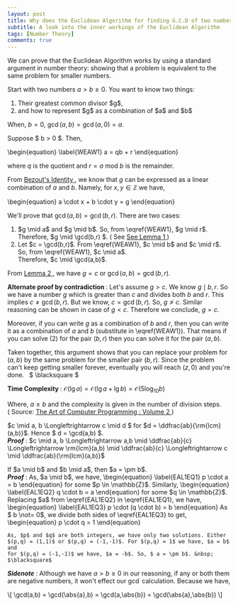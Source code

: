```yaml
---
layout: post
title: Why does the Euclidean Algorithm for finding G.C.D of two number work?
subtitle: A look into the inner workings of the Euclidean Algorithm
tags: [Number Theory]
comments: true
---
```


We can prove that the Euclidean Algorithm works by using a standard argument in number theory: showing that a problem is equivalent to the same problem for smaller numbers.

Start with two numbers $a > b \geq 0$. You want to know two things:

<ol>
    <li> Their greatest common divisor $g$, </li>
    <li> and how to represent $g$ as a combination of $a$ and $b$ </li>
</ol>

When, $b = 0$, $\gcd(a,b) = \gcd(a,0) = a$.

Suppose $ b > 0 $. Then, 

\begin{equation}
\label{WEAW1}
a = qb + r
\end{equation}

where $q$ is the quotient and $r = a~\textrm{mod}~b$ is the remainder.

From <a href = "/2020-05-19-bezouts-identity"> Bezout's Identity </a>, we know that $g$ can be expressed as a linear combination of $a$ and $b$. Namely, for $x,y \in \mathbb{Z}$ we have,

\begin{equation}
    a \cdot x + b \cdot y = g
\end{equation}

We'll prove that $\gcd(a,b) = \gcd(b,r)$. There are two cases:

<ol>
    <li> $g \mid a$ and $g \mid b$. So, from \eqref{WEAW1}, $g \mid r$. Therefore, $g \mid \gcd(b,r) $. 
    (  See <a href="#lemma1"> See Lemma 1 </a> ) </li>
    <li> Let $c = \gcd(b,r)$. From \eqref{WEAW1}, $c \mid b$ and $c \mid r$. So, from \eqref{WEAW1}, $c \mid a$. <br> Therefore, $c \mid \gcd(a,b)$. </li>
</ol>


From <a  href="#lemma2"> Lemma 2 </a>, we have $g = c$ or $\gcd(a,b) = \gcd(b,r)$.

<b> Alternate proof by contradiction </b>: Let's assume $g > c$. We know $g \mid b,r$. So we have a number $g$ which is greater than $c$ and divides both $b$ and $r$. This implies $c \not= \gcd(b,r)$. But we know, $c = \gcd(b,r)$. So, $g \not> c$. Similar reasoning can be shown in case of $g < c$. Therefore we conclude, $g = c$.

Moreover, if you can write $g$ as a combination of $b$ and $r$, then you can write it as a combination of $a$ and $b$ (substitute in \eqref{WEAW1}). That means if you can solve (2) for the pair $(b,r)$ then you can solve it for the pair $(a,b)$.

Taken together, this argument shows that you can replace your problem for $(a,b)$ by the same problem for the smaller pair $(b,r)$. Since the problem can't keep getting smaller forever, eventually you will reach $(z,0)$ and you're done. &nbsp; $ \blacksquare $ 

<b> Time Complexity </b>: $\mathcal{O}(\lg a) = \mathcal{O}(\lg a + \lg b) = \mathcal{O}(5\log_{10}b)$

Where, $a \geq b$ and the complexity is given in the number of division steps. <br> ( Source: <a href = "https://dl.acm.org/doi/book/10.5555/270146"> The Art of Computer Programming : Volume 2 </a>)

<a name="lemma1"></a>
<div class="lemma" text='1'>
    $c \mid a, b  \Longleftrightarrow c \mid d $ for $d = \ddfrac{ab}{\rm{lcm}(a,b)}$. Hence $ d = \gcd(a,b) $. <br>
    <b> <i> Proof </i> </b>: $c \mid a, b  \Longleftrightarrow a,b \mid \ddfrac{ab}{c} \Longleftrightarrow \rm{lcm}(a,b) \mid \ddfrac{ab}{c} \Longleftrightarrow c \mid \ddfrac{ab}{\rm{lcm}(a,b)}$ 
</div>

<a name="lemma2"></a>
<div class="lemma" text='2'>
    If $a \mid b$ and $b \mid a$, then $a = \pm b$. <br>
    <b> <i> Proof </i> </b>: As, $a \mid b$, we have,
    \begin{equation}
        \label{EAL1EQ1}
        p \cdot a = b 
    \end{equation}
    for some $p \in \mathbb{Z}$. Similarly, 
    \begin{equation}
        \label{EAL1EQ2}
        q \cdot b = a 
    \end{equation}
    for some $q \in \mathbb{Z}$. Replacing $a$ from \eqref{EAL1EQ2} in \eqref{EAL1EQ1}, we have,
    \begin{equation}
        \label{EAL1EQ3}
        p \cdot (q \cdot b) = b 
    \end{equation}
    As $ b \not= 0$, we divide both sides of \eqref{EAL1EQ3} to get,
    \begin{equation}
        p \cdot q = 1
    \end{equation}
    
    As, $p$ and $q$ are both integers, we have only two solutions. Either $(p,q) = (1,1)$ or $(p,q) = (-1,-1)$. For $(p,q) = 1$ we have, $a = b$ and 
    for $(p,q) = (-1,-1)$ we have, $a = -b$. So, $ a = \pm b$. &nbsp; $\blacksquare$
</div>

<b> <i> Sidenote </i> </b>: Although we have $a > b \geq 0$ in our reasoning, if any or both them are negative numbers, it won't effect our $\gcd$ calculation. Because we have,


\\[ \gcd(a,b) = \gcd(\abs{a},b) = \gcd(a,\abs{b}) = \gcd(\abs{a},\abs{b}) \\]

<!-- <title>Mathedemo</title>
<body>
<h2>Math in TeX notation</h2>

When $a \ne 0$, there are two solutions to \(ax^2 + bx + c = 0\) and they are
$$x = {-b \pm \sqrt{b^2-4ac} \over 2a}.$$
$$ \begin{array}{rcll}
y & = & x^{2}+bx+c\\
  & = & x^{2}+2\times\dfrac{b}{2}x+c\\
  & = & \underbrace{x^{2}+2\times\dfrac{b}{2}x+\left(\frac{b}{2}\right)^{2}}-
      {\left(\dfrac{b}{2}\right)^{2}+c}\\
  &  & \qquad\left(x+{\dfrac{b}{2}}\right)^{2}\\
  & = & \left(x+\dfrac{b}{2}\right)^{2}-\left(\dfrac{b}{2}\right)^{2}+c 
  & \left|+\left({\dfrac{b}{2}}\right)^{2}-c\right.\\
    y+\left(\dfrac{b}{2}\right)^{2}-c & = & \left(x+
    \dfrac{b}{2}\right)^{2} & \left|\strut(\textrm{vertex form})\right.\\
y-y_{S} & = & (x-x_{S})^{2}\\
S(x_{S};y_{S}) & \,\textrm{or}\, 
    & S\left(-\dfrac{b}{2};\,\left(\dfrac{b}{2}\right)^{2}-c\right)
\end{array} $$ -->
